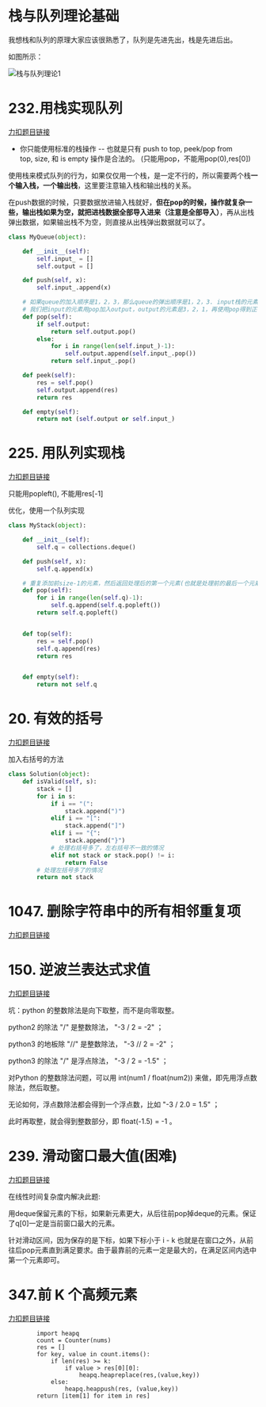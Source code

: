 # 栈与队列理论基础

我想栈和队列的原理大家应该很熟悉了，队列是先进先出，栈是先进后出。

如图所示：

![栈与队列理论1](https://code-thinking-1253855093.file.myqcloud.com/pics/20210104235346563.png) 

# 232.用栈实现队列

[力扣题目链接](https://leetcode.cn/problems/implement-queue-using-stacks/) 
 
* 你只能使用标准的栈操作 -- 也就是只有 push to top, peek/pop from top, size, 和 is empty 操作是合法的。 (只能用pop，不能用pop(0),res[0])
  
使用栈来模式队列的行为，如果仅仅用一个栈，是一定不行的，所以需要两个栈**一个输入栈，一个输出栈**，这里要注意输入栈和输出栈的关系。
 
在push数据的时候，只要数据放进输入栈就好，**但在pop的时候，操作就复杂一些，输出栈如果为空，就把进栈数据全部导入进来（注意是全部导入）**，再从出栈弹出数据，如果输出栈不为空，则直接从出栈弹出数据就可以了。

```py
class MyQueue(object):

    def __init__(self):
        self.input_ = []
        self.output = []

    def push(self, x):
        self.input_.append(x)

    # 如果queue的加入顺序是1，2，3，那么queue的弹出顺序是1，2，3. input栈的元素是1，2，3, 直接用pop的话顺序是反的.
    # 我们把input的元素用pop加入output，output的元素是3，2，1，再使用pop得到正确的顺序（负负得正）
    def pop(self):
        if self.output:
            return self.output.pop()
        else:
            for i in range(len(self.input_)-1):
                self.output.append(self.input_.pop())
            return self.input_.pop()

    def peek(self):
        res = self.pop()
        self.output.append(res)
        return res

    def empty(self):
        return not (self.output or self.input_)
```
# 225. 用队列实现栈

[力扣题目链接](https://leetcode.cn/problems/implement-stack-using-queues/)

只能用popleft(), 不能用res[-1]

优化，使用一个队列实现
```py
class MyStack(object):

    def __init__(self):
        self.q = collections.deque()

    def push(self, x):
        self.q.append(x)

    # 重复添加前size-1的元素，然后返回处理后的第一个元素(也就是处理前的最后一个元素)
    def pop(self):
        for i in range(len(self.q)-1):
            self.q.append(self.q.popleft())
        return self.q.popleft()


    def top(self):
        res = self.pop()
        self.q.append(res)
        return res


    def empty(self):
        return not self.q
```

# 20. 有效的括号

[力扣题目链接](https://leetcode.cn/problems/valid-parentheses/)

加入右括号的方法
```py
class Solution(object):
    def isValid(self, s):
        stack = []
        for i in s:
            if i == "(":
                stack.append(")")
            elif i == "[":
                stack.append("]")
            elif i == "{":
                stack.append("}")
            # 处理右括号多了，左右括号不一致的情况
            elif not stack or stack.pop() != i:
                return False
        # 处理左括号多了的情况
        return not stack
```

# 1047. 删除字符串中的所有相邻重复项

[力扣题目链接](https://leetcode.cn/problems/remove-all-adjacent-duplicates-in-string/)

# 150. 逆波兰表达式求值

[力扣题目链接](https://leetcode.cn/problems/evaluate-reverse-polish-notation/)

坑：python 的整数除法是向下取整，而不是向零取整。

python2 的除法 "/" 是整数除法， "-3 / 2 = -2" ；

python3 的地板除 "//" 是整数除法， "-3 // 2 = -2" ；

python3 的除法 "/" 是浮点除法， "-3 / 2 = -1.5" ；

对Python 的整数除法问题，可以用 int(num1 / float(num2)) 来做，即先用浮点数除法，然后取整。

无论如何，浮点数除法都会得到一个浮点数，比如 "-3 / 2.0 = 1.5" ；

此时再取整，就会得到整数部分，即 float(-1.5) = -1 。

# 239. 滑动窗口最大值(困难)

[力扣题目链接](https://leetcode.cn/problems/sliding-window-maximum/)

在线性时间复杂度内解决此题:

用deque保留元素的下标，如果新元素更大，从后往前pop掉deque的元素。保证了q[0]一定是当前窗口最大的元素。

针对滑动区间，因为保存的是下标，如果下标小于 i - k 也就是在窗口之外，从前往后pop元素直到满足要求。由于最靠前的元素一定是最大的，在满足区间内选中第一个元素即可。

# 347.前 K 个高频元素

[力扣题目链接](https://leetcode.cn/problems/top-k-frequent-elements/)

```
        import heapq
        count = Counter(nums)
        res = []
        for key, value in count.items():
            if len(res) >= k:
                if value > res[0][0]:
                    heapq.heapreplace(res,(value,key))
            else:
                heapq.heappush(res, (value,key))
        return [item[1] for item in res]
```

